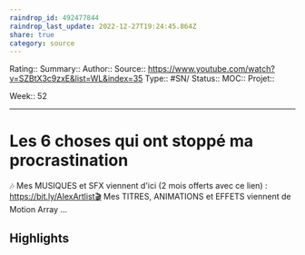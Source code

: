 ```yaml
---
raindrop_id: 492477844
raindrop_last_update: 2022-12-27T19:24:45.864Z
share: true
category: source
---
```


Rating::
Summary:: 
Author::
Source:: https://www.youtube.com/watch?v=SZBtX3c9zxE&list=WL&index=35
Type:: #SN/
Status:: 
MOC::
Projet:: 

Week:: 52

***
# Les 6 choses qui ont stoppé ma procrastination

🎶 Mes MUSIQUES et SFX viennent d'ici (2 mois offerts avec ce lien) : https://bit.ly/AlexArtlist🎬 Mes TITRES, ANIMATIONS et EFFETS viennent de Motion Array ...

## Highlights

